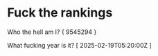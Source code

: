 # Fuck the rankings

Who the hell am I?
{ 9545294 }

What fucking year is it?
[ 2025-02-19T05:20:00Z ]
